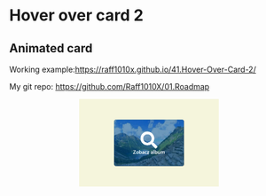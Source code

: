 # Hover over card 2

## Animated card

Working example:https://raff1010x.github.io/41.Hover-Over-Card-2/

My git repo: https://github.com/Raff1010X/01.Roadmap

<p align="center">
<img src="./1.png" alt="example image" width=50%">
</p>